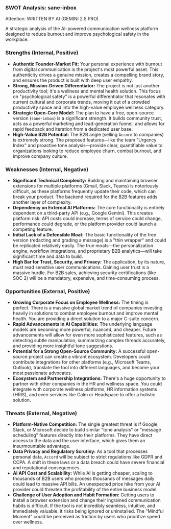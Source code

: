 ### **SWOT Analysis: sane-inbox**
Attention: WRITTEN BY AI (GEMINI 2.5 PRO)

A strategic analysis of the AI-powered communication wellness platform designed to reduce burnout and improve psychological safety in the workplace.

### **Strengths (Internal, Positive)**

* **Authentic Founder-Market Fit:** Your personal experience with burnout from digital communication is the project's most powerful asset. This authenticity drives a genuine mission, creates a compelling brand story, and ensures the product is built with deep user empathy.
* **Strong, Mission-Driven Differentiator:** The project is not just another productivity tool; it's a wellness and mental health solution. This focus on "psychological safety" is a powerful differentiator that resonates with current cultural and corporate trends, moving it out of a crowded productivity space and into the high-value employee wellness category.
* **Strategic Open-Core Model:** The plan to have a free, open-source version (`sane-inbox`) is a significant strength. It builds community trust, acts as a powerful marketing and lead-generation funnel, and allows for rapid feedback and iteration from a dedicated user base.
* **High-Value B2B Potential:** The B2B angle (selling `Accord` to companies) is extremely strong. The proposed features—like the team "Urgency Index" and proactive tone analysis—provide clear, quantifiable value to organizations looking to reduce employee churn, combat burnout, and improve company culture.

### **Weaknesses (Internal, Negative)**

* **Significant Technical Complexity:** Building and maintaining browser extensions for multiple platforms (Gmail, Slack, Teams) is notoriously difficult, as these platforms frequently update their code, which can break your product. The backend required for the B2B features adds another layer of complexity.
* **Dependency on External AI Platforms:** The core functionality is entirely dependent on a third-party API (e.g., Google Gemini). This creates platform risk: API costs could increase, terms of service could change, performance could degrade, or the platform provider could launch a competing feature.
* **Initial Lack of a Defensible Moat:** The basic functionality of the free version (redacting and grading a message) is a "thin wrapper" and could be replicated relatively easily. The true moats—the personalization engine, workflow integrations, and proprietary B2B analytics—will take significant time and data to build.
* **High Bar for Trust, Security, and Privacy:** The application, by its nature, must read sensitive user communications. Gaining user trust is a massive hurdle. For B2B sales, achieving security certifications (like SOC 2) will be a mandatory, expensive, and time-consuming process.

### **Opportunities (External, Positive)**

* **Growing Corporate Focus on Employee Wellness:** The timing is perfect. There is a massive global market trend of companies investing heavily in solutions to combat employee burnout and improve mental health. You are providing a direct solution to a major C-suite concern.
* **Rapid Advancements in AI Capabilities:** The underlying language models are becoming more powerful, nuanced, and cheaper. Future advancements will allow for even more sophisticated features, such as detecting subtle manipulation, summarizing complex threads accurately, and providing more insightful tone suggestions.
* **Potential for a Strong Open-Source Community:** A successful open-source project can create a vibrant ecosystem. Developers could contribute integrations for other platforms (e.g., Microsoft Teams, Outlook), translate the tool into different languages, and become your most passionate advocates.
* **Ecosystem and Partnership Integrations:** There's a huge opportunity to partner with other companies in the HR and wellness space. You could integrate with corporate wellness platforms, HR information systems (HRIS), and even services like Calm or Headspace to offer a holistic solution.

### **Threats (External, Negative)**

* **Platform-Native Competition:** The single greatest threat is if Google, Slack, or Microsoft decide to build similar "tone analysis" or "message scheduling" features directly into their platforms. They have direct access to the data and the user interface, which gives them an insurmountable advantage.
* **Data Privacy and Regulatory Scrutiny:** As a tool that processes personal data, `Accord` will be subject to strict regulations like GDPR and CCPA. A shift in these laws or a data breach could have severe financial and reputational consequences.
* **AI API Cost and Scalability:** While AI is getting cheaper, scaling to thousands of B2B users who process thousands of messages daily could lead to massive API bills. An unexpected price hike from your AI provider could threaten the profitability of the entire business model.
* **Challenge of User Adoption and Habit Formation:** Getting users to install a browser extension and change their ingrained communication habits is difficult. If the tool is not incredibly seamless, intuitive, and immediately valuable, it risks being ignored or uninstalled. The "Mindful Moment" could be perceived as friction by users who prioritize speed over wellness.
